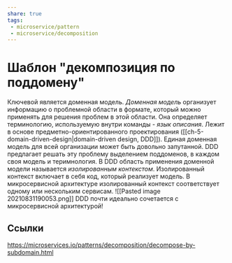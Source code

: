 ```yaml
---
share: true
tags:
 - microservice/pattern
 - microservice/decomposition
---
```

# Шаблон "декомпозиция по поддомену"
Ключевой является доменная модель. *Доменная модель* организует информацию о проблемной области в формате, который можно применять для решения проблем в этой области. Она определяет  терминологию, используемую внутри команды - *язык описания*. Лежит в основе предметно-ориентированного проектирования ([[ch-5-domain-driven-design|domain-driven design, DDD]]).
Единая доменная модель для всей организации может быть довольно запутанной. DDD предлагает решать эту проблему выделением поддоменов, в каждом своя модель и теримнология.
В DDD область применения доменной модели называется *изолированным контекстом*. Изолированный контекст включает в себя код, который реализует модель.
В микросервисной архитектуре изолированный контекст соответствует одному или нескольким сервисам.
![[Pasted image 20210831190053.png]]
DDD почти идеально сочетается с микросервисной архитектурой!

## Ссылки
https://microservices.io/patterns/decomposition/decompose-by-subdomain.html
